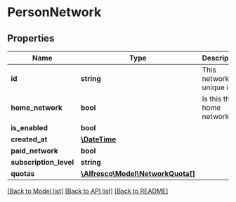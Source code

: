 # PersonNetwork

## Properties
Name | Type | Description | Notes
------------ | ------------- | ------------- | -------------
**id** | **string** | This network&#39;s unique id | 
**home_network** | **bool** | Is this the home network? | [optional] 
**is_enabled** | **bool** |  | 
**created_at** | [**\DateTime**](\DateTime.md) |  | [optional] 
**paid_network** | **bool** |  | [optional] 
**subscription_level** | **string** |  | [optional] 
**quotas** | [**\Alfresco\Model\NetworkQuota[]**](NetworkQuota.md) |  | [optional] 

[[Back to Model list]](../README.md#documentation-for-models) [[Back to API list]](../README.md#documentation-for-api-endpoints) [[Back to README]](../README.md)


